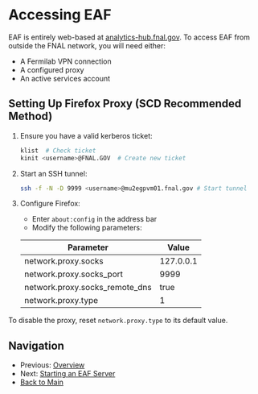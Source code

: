 # Accessing EAF

EAF is entirely web-based at [analytics-hub.fnal.gov](https://analytics-hub.fnal.gov). To access EAF from outside the FNAL network, you will need either:
- A Fermilab VPN connection
- A configured proxy
- An active services account

## Setting Up Firefox Proxy (SCD Recommended Method)

1. Ensure you have a valid kerberos ticket:
   ```bash
   klist  # Check ticket
   kinit <username>@FNAL.GOV  # Create new ticket
   ```

2. Start an SSH tunnel:
   ```bash
   ssh -f -N -D 9999 <username>@mu2egpvm01.fnal.gov # Start tunnel
   ```

3. Configure Firefox:
   - Enter `about:config` in the address bar
   - Modify the following parameters:

   | Parameter | Value |
   |-----------|-------|
   | network.proxy.socks | 127.0.0.1 |
   | network.proxy.socks_port | 9999 |
   | network.proxy.socks_remote_dns | true |
   | network.proxy.type | 1 |

To disable the proxy, reset `network.proxy.type` to its default value.

## Navigation

- Previous: [Overview](01-Introduction.md)
- Next: [Starting an EAF Server](03-StartingAServer.md)
- [Back to Main](../README.md)